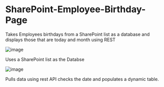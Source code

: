 # SharePoint-Employee-Birthday-Page
Takes Employees birthdays from a SharePoint list as a database and displays those that are today and month using REST


![image](https://github.com/tadesros/SharePoint-Employee-Birthday-Page/assets/29313811/efee372e-be83-41df-9ed7-27d7821d029d)


Uses a SharePoint list as the Databse

![image](https://github.com/tadesros/SharePoint-Employee-Birthday-Page/assets/29313811/559f5cd6-26a9-4079-96a0-4841bdef62b0)

Pulls data using rest API checks the date and populates a dynamic table. 



